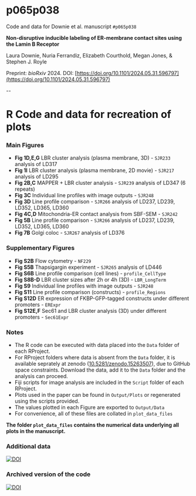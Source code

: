 # p065p038

Code and data for Downie et al. manuscript `#p065p038`

**Non-disruptive inducible labeling of ER-membrane contact sites using the Lamin B Receptor**

Laura Downie, Nuria Ferrandiz, Elizabeth Courthold, Megan Jones, & Stephen J. Royle

Preprint: *bioRxiv* 2024. DOI: [https://doi.org/10.1101/2024.05.31.596797](https://doi.org/10.1101/2024.05.31.596797)

--

# R Code and data for recreation of plots

### Main Figures

- **Fig 1D,E,G** LBR cluster analysis (plasma membrane, 3D) - `SJR233` analysis of LD317
- **Fig 1I** LBR cluster analysis (plasma membrane, 2D movie) - `SJR217` analysis of LD295
- **Fig 2B,C** MAPPER + LBR cluster analysis - `SJR239` analysis of LD347 (6 repeats)
- **Fig 3C** Individual line profiles with image outputs - `SJR248`
- **Fig 3D** Line profile comparison - `SJR266` analysis of LD237, LD239, LD352, LD365, LD360
- **Fig 4C,D** Mitochondria-ER contact analysis from SBF-SEM - `SJR242`
- **Fig 5B** Line profile comparison - `SJR266` analysis of LD237, LD239, LD352, LD365, LD360
- **Fig 7B** Golgi coloc - `SJR267` analysis of LD376

### Supplementary Figures

- **Fig S2B** Flow cytometry - `NF229`
- **Fig S5B** Thapsigargin experiment - `SJR265` analysis of LD446
- **Fig S6B** Line profile comparison (cell lines) - `profile_CellType`
- **Fig S8B-D** LBR cluster sizes after 2h or 4h (3D) - `LBR_LongTerm`
- **Fig S9** Individual line profiles with image outputs - `SJR248`
- **Fig S11** Line profile comparison (constructs) - `profile_Regions`
- **Fig S12D** ER expression of FKBP-GFP-tagged constructs under different promoters - `ERExpr`
- **Fig S12E,F** Sec61 and LBR cluster analysis (3D) under different promoters - `Sec61Expr`


### Notes

- The R code can be executed with data placed into the `Data` folder of each RProject.
- For RProject folders where data is absent from the `Data` folder, it is available seprately at zenodo ([10.5281/zenodo.15263507](https://doi.org/10.5281/zenodo.15263507)), due to GitHub space constraints. Download the data, add it to the `Data` folder and the analysis can proceed.
- Fiji scripts for image analysis are included in the `Script` folder of each RProject.
- Plots used in the paper can be found in `Output/Plots` or regenerated using the scripts provided.
- The values plotted in each Figure are exported to `Output/Data` 
- For convenience, all of these files are collated in `plot_data_files`

**The folder `plot_data_files` contains the numerical data underlying all plots in the manuscript.**


### Additional data

[![DOI](https://zenodo.org/badge/DOI/10.5281/zenodo.15263507.svg)](https://doi.org/10.5281/zenodo.15263507)

### Archived version of the code

[![DOI](https://zenodo.org/badge/DOI/10.5281/zenodo.15582238.svg)](https://doi.org/10.5281/zenodo.15582238)